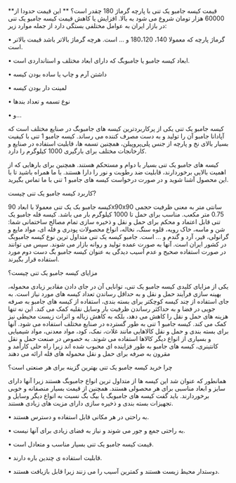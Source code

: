 **قیمت کیسه جامبو یک تنی با پارچه گرماژ 180 چقدر است؟ 
**
این قیمت حدودا از 60000 هزار تومان شروع می شود به بالا. افزایش یا کاهش قیمت کیسه جامبو یک تنی در بازار ایران به عوامل مختلفی بستگی دارد از جمله موارد زیر:

•	گرماژ پارچه که معمولا 140، 180،120 و ... است. هرچه گرماژ بالاتر باشد قیمت بالاتر است.

•	ابعاد کیسه جامبو یا جامبوبگ که دارای ابعاد مختلف و استانداردی است.

•	داشتن آرم و چاپ یا ساده بودن کیسه

•	لمینت دار بودن کیسه

•	نوع تسمه و تعداد بندها

•	و...

کیسه جامبو یک تنی یکی از پرکاربردترین کیسه های جامبوبگ در صنایع مختلف است که آپادانا جامبو آن را تولید و به دست مصرف کننده می رساند. کیسه جامبو 1 تنی با کیفیت بسیار بالای نخ و پارچه از جنس پلی‌پروپیلن، همچنین تسمه ها، قابلیت استفاده در صنایع و کارخانجات مختلف برای بارگیری 1000 کیلوگرم را دارد.

کیسه های جامبو یک تنی بسیار با دوام و مستحکم هستند. همچنین برای بارهایی که از اهمیت بالایی برخوردارند، قابلیت ضد رطوبت و نور را دارا هستند. با ما همراه باشید تا با این محصول آشنا شوید و در صورت درخواست کیسه های جامبو 1 تنی با ما تماس بگیرید.

کاربرد کیسه جامبو یک تنی چیست?

کیسه جامبو بک یک تنی معمولا  با ابعاد 90x90x90 سانتی متر به معنی ظرفیت حجمی 0.75 متر مکعب. مناسب برای حمل تا 1000 کیلوگرم بار می باشد. کیسه فله جامبو یک تنی قابل اعتماد و محکم برای حمل و نقل و ذخیره سازی تمام مصالح ساختمانی شما: شن و ماسه، خاک رویه، قلوه سنگ، نخاله، انواع محصولات پودری و فله ای، مواد مایع و گرانولی، قیر، آرد و گندم و ... است. جامبو کیسه یک تنی متداول ترین نوع کیسه جامبوبگ در کشور ایران است. آنها به صورت عمده تولید و روانه بازار می شوند. سپس می توانند در صورت استفاده صحیح و عدم آسیب دیدگی به عنوان کیسه جامبو بگ دست دوم مورد استفاده قرار بگیرند.

مزایای کیسه جامبو یک تنی چیست؟

یکی از مزایای کلیدی کیسه جامبو یک تنی، توانایی آن در جای دادن مقادیر زیادی محموله، بهینه سازی فرآیند حمل و نقل و به حداقل رساندن تعداد کیسه های مورد نیاز است. به جای استفاده از چند کیسه کوچکتر برای بسته بندی، استفاده از کیسه های جامبو به صرفه جویی در فضا و به حداکثر رساندن ظرفیت بار وسایل نقلیه کمک می کند. این نه تنها هزینه های حمل و نقل را کاهش می دهد، بلکه به کاهش زباله و اثرات زیست محیطی نیز کمک می کند. کیسه جامبو 1 تنی به طور گسترده در صنایع مختلف استفاده می شود. آنها برای بسته بندی و حمل و نقل کالاهایی مانند غلات، نمک، کود، مواد معدنی، مواد شیمیایی و بسیاری از انواع دیگر کالاها استفاده می شوند. به خصوص در صنعت حمل و نقل کانتینری، کیسه های جامبو به طور فزاینده ای محبوب شده اند زیرا راه حلی کارآمد و مقرون به صرفه برای حمل و نقل محموله های فله ارائه می دهند

چرا خرید کیسه جامبو یک تنی بهترین گزینه برای هر صنعتی است؟

همانطور که عنوان شد این کیسه ها از متداول ترین انواع جامبوبگ هستند زیرا آنها دارای سایز و ابعاد مناسبی برای هر محصولی هستند. همچنین از قیمت بسیار منصفانه و خوبی برخوردارند. باید گفت کیسه های جامبوبگ یا بیگ بگ نسبت به انواع دیگر وسایل و تجهیزات بسته بندی و ذخیره سازی دارای مزیت های زیادی هستند. 

•	به راحتی در هر مکانی قابل استفاده و دسترس هستند.

•	به راحتی جمع و جور می شوند و نیاز به فضای زیادی برای آنها نیست.

•	قیمت کیسه جامبو یک تنی بسیار مناسب و متعادل است.

•	قابلیت استفاده ی چندین باره دارند.

•	دوستدار محیط زیست هستند و کمترین آسیب را می زنند زیرا قابل بازیافت هستند.



